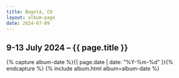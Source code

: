 ```yaml
---
title: Bogotá, CO
layout: album-page
date: 2024-07-09
---
```

## 9-13 July 2024 – {{ page.title }}
{% capture album-date %}{{ page.date | date: "%Y-%m-%d" }}{% endcapture %}
{% include album.html album=album-date %}